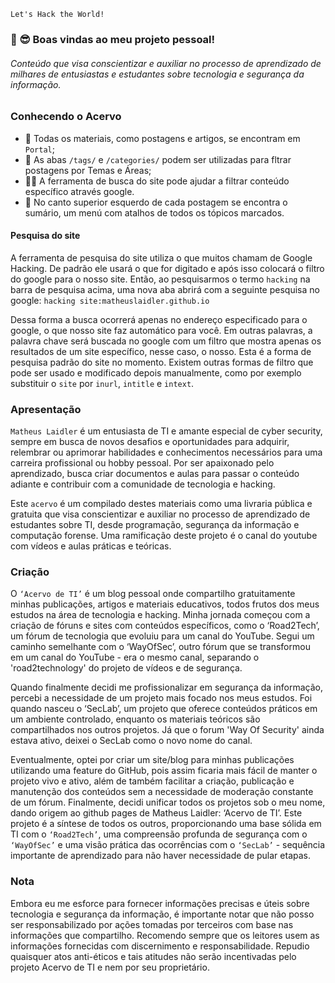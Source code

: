 `Let's Hack the World!`
### 👋 😎 Boas vindas ao meu projeto pessoal! 
###### Conteúdo que visa conscientizar e auxiliar no processo de aprendizado de milhares de entusiastas e estudantes sobre tecnologia e segurança da informação.

### Conhecendo o Acervo

 - 📃 Todas os materiais, como postagens e artigos, se encontram em `Portal`;
 - 📁 As abas `/tags/` e `/categories/` podem ser utilizadas para fltrar postagens por Temas e Áreas; 
 - 🕵️‍♂️ A ferramenta de busca do site pode ajudar a filtrar conteúdo específico através google.
 - 🔖 No canto superior esquerdo de cada postagem se encontra o sumário, um menú com atalhos de todos os tópicos marcados.
 
#### Pesquisa do site

 A ferramenta de pesquisa do site utiliza o que muitos chamam de Google Hacking. De padrão ele usará o que for digitado e após isso colocará o filtro do google para o nosso site. Então, ao pesquisarmos o termo `hacking` na barra de pesquisa acima, uma nova aba abrirá com a seguinte pesquisa no google: `hacking site:matheuslaidler.github.io`

 Dessa forma a busca ocorrerá apenas no endereço especificado para o google, o que nosso site faz automático para você. Em outras palavras, a palavra chave será buscada no google com um filtro que mostra apenas os resultados de um site específico, nesse caso, o nosso. Esta é a forma de pesquisa padrão do site no momento. Existem outras formas de filtro que pode ser usado e modificado depois manualmente, como por exemplo substituir o `site` por `inurl`, `intitle` e `intext`.


### Apresentação

 `Matheus Laidler` é um entusiasta de TI e amante especial de cyber security, sempre em busca de novos desafios e oportunidades para adquirir, relembrar ou aprimorar habilidades e conhecimentos necessários para uma carreira profissional ou hobby pessoal. Por ser apaixonado pelo aprendizado, busca criar documentos e aulas para passar o conteúdo adiante e contribuir com a comunidade de tecnologia e hacking. 

 Este `acervo` é um compilado destes materiais como uma livraria pública e gratuita que visa conscientizar e auxiliar no processo de aprendizado de estudantes sobre TI, desde programação, segurança da informação e computação forense. Uma ramificação deste projeto é o canal do youtube com vídeos e aulas práticas e teóricas. 

### Criação

 O `‘Acervo de TI’` é um blog pessoal onde compartilho gratuitamente minhas publicações, artigos e materiais educativos, todos frutos dos meus estudos na área de tecnologia e hacking. Minha jornada começou com a criação de fóruns e sites com conteúdos específicos, como o ‘Road2Tech’, um fórum de tecnologia que evoluiu para um canal do YouTube. Segui um caminho semelhante com o ‘WayOfSec’, outro fórum que se transformou em um canal do YouTube - era o mesmo canal, separando o 'road2technology' do projeto de vídeos e de segurança.

 Quando finalmente decidi me profissionalizar em segurança da informação, percebi a necessidade de um projeto mais focado nos meus estudos. Foi quando nasceu o ‘SecLab’, um projeto que oferece conteúdos práticos em um ambiente controlado, enquanto os materiais teóricos são compartilhados nos outros projetos. Já que o forum 'Way Of Security' ainda estava ativo, deixei o SecLab como o novo nome do canal. 
 
 Eventualmente, optei por criar um site/blog para minhas publicações utilizando uma feature do GitHub, pois assim ficaria mais fácil de manter o projeto vivo e ativo, além de também facilitar a criação, publicação e manutenção dos conteúdos sem a necessidade de moderação constante de um fórum. Finalmente, decidi unificar todos os projetos sob o meu nome, dando origem ao github pages de Matheus Laidler: ‘Acervo de TI’. Este projeto é a síntese de todos os outros, proporcionando uma base sólida em TI com o `‘Road2Tech’`, uma compreensão profunda de segurança com o `‘WayOfSec’` e uma visão prática das ocorrências com o `‘SecLab’` - sequência importante de aprendizado para não haver necessidade de pular etapas.

### Nota

 Embora eu me esforce para fornecer informações precisas e úteis sobre tecnologia e segurança da informação, é importante notar que não posso ser responsabilizado por ações tomadas por terceiros com base nas informações que compartilho. Recomendo sempre que os leitores usem as informações fornecidas com discernimento e responsabilidade. Repudio quaisquer atos anti-éticos e tais atitudes não serão incentivadas pelo projeto Acervo de TI e nem por seu proprietário.